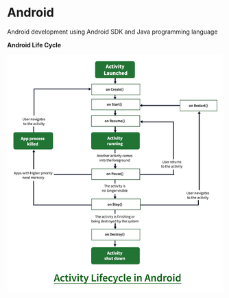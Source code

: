 # Android
Android development using Android SDK and Java programming language

**Android Life Cycle**

<img src="ActivityLifecycleinAndroid.jpg" alt="AndroidLifeCycle" />
